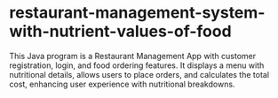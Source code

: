 # restaurant-management-system-with-nutrient-values-of-food
This Java program is a Restaurant Management App with customer registration, login, and food ordering features. It displays a menu with nutritional details, allows users to place orders, and calculates the total cost, enhancing user experience with nutritional breakdowns.
